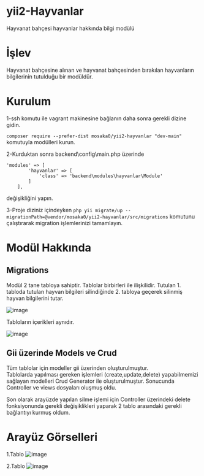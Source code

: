 # yii2-Hayvanlar
Hayvanat bahçesi hayvanlar hakkında bilgi modülü

# İşlev
Hayvanat bahçesine alınan ve hayvanat bahçesinden bırakılan hayvanların bilgilerinin tutulduğu bir modüldür.

# Kurulum
1-ssh komutu ile vagrant makinesine bağlanın daha sonra gerekli dizine gidin.


`composer require --prefer-dist mosaka0/yii2-hayvanlar "dev-main"` komutuyla modülleri kurun.

2-Kurduktan sonra backend\config\main.php üzerinde
```
'modules' => [
        'hayvanlar' => [
            'class' => 'backend\modules\hayvanlar\Module'
        ]
    ],
 ```
değişikliğini yapın.


3-Proje diziniz içindeyken 
`php yii migrate/up --migrationPath=@vendor/mosaka0/yii2-hayvanlar/src/migrations` komutunu çalıştırarak migration işlemlerinizi tamamlayın.

# Modül Hakkında

## Migrations

Modül 2 tane tabloya sahiptir. Tablolar birbirleri ile ilişkilidir. Tutulan 1. tabloda tutulan hayvan bilgileri silindiğinde 2. tabloya geçerek silinmiş hayvan bilgilerini tutar. 

![image](https://user-images.githubusercontent.com/73715047/104778489-7849b100-578e-11eb-9b09-6018df8fe4b7.png)

Tabloların içerikleri aynıdır.

![image](https://user-images.githubusercontent.com/73715047/104778588-aaf3a980-578e-11eb-9345-a0f9b69d6c0c.png)

## Gii üzerinde Models ve Crud

Tüm tablolar için modeller gii üzerinden oluşturulmuştur. </br>
Tablolarda yapılması gereken işlemleri (create,update,delete) yapabilmemizi sağlayan modelleri Crud Generator ile oluşturulmuştur. Sonucunda Controller ve views dosyaları oluşmuş oldu.

Son olarak arayüzde yapılan silme işlemi için Controller üzerindeki delete fonksiyonunda gerekli değişiklikleri yaparak 2 tablo arasındaki gerekli bağlantıyı kurmuş oldum.

# Arayüz Görselleri
1.Tablo
![image](https://user-images.githubusercontent.com/73715047/104780218-80572000-5791-11eb-82e1-07a85551f2f2.png)

2.Tablo
![image](https://user-images.githubusercontent.com/73715047/104780306-9fee4880-5791-11eb-8880-e75b2711ff56.png)

